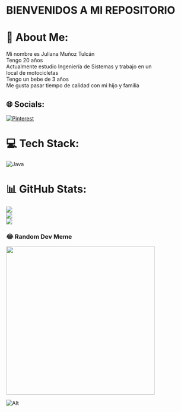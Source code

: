# BIENVENIDOS A MI REPOSITORIO
# 💫 About Me:
Mi nombre es Juliana Muñoz Tulcán<br>Tengo 20 años<br>Actualmente estudio Ingeniería de Sistemas y trabajo en un <br>local de motocicletas <br>Tengo un bebe de 3 años <br>Me gusta pasar tiempo de calidad con mi hijo y familia 


## 🌐 Socials:
[![Pinterest](https://img.shields.io/badge/Pinterest-%23E60023.svg?logo=Pinterest&logoColor=white)](https://pinterest.com/Ju1iana01) 

# 💻 Tech Stack:
![Java](https://img.shields.io/badge/java-%23ED8B00.svg?style=for-the-badge&logo=java&logoColor=white)
# 📊 GitHub Stats:
![](https://github-readme-stats.vercel.app/api?username=jmunozt222@umariana.edu.co&theme=dracula&hide_border=false&include_all_commits=false&count_private=false)<br/>
![](https://github-readme-streak-stats.herokuapp.com/?user=jmunozt222@umariana.edu.co&theme=dracula&hide_border=false)<br/>
![](https://github-readme-stats.vercel.app/api/top-langs/?username=jmunozt222@umariana.edu.co&theme=dracula&hide_border=false&include_all_commits=false&count_private=false&layout=compact)

### 😂 Random Dev Meme
<img src='https://randommeme-five.vercel.app/' style="height: 400px;"/>

<!-- Proudly created with GPRM ( https://gprm.itsvg.in ) -->
![Alt](https://pps.whatsapp.net/v/t61.24694-24/368268417_822295759632223_3420928254606322124_n.jpg?ccb=11-4&oh=01_AdROaOLp6WTiTlo6H9X-Jh0PPw95ChkhOS2TByJPRI_GSA&oe=65209E3A&_nc_sid=000000&_nc_cat=102)
